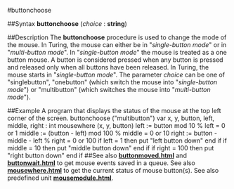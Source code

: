 
#buttonchoose

##Syntax
**buttonchoose** (*choice* : **string**)

##Description
The **buttonchoose** procedure is used to change the mode of the mouse. In Turing, the mouse can either be in "*single-button mode*" or in "*multi-button mode*". In "*single-button mode*" the mouse is treated as a one button mouse. A button is considered pressed when any button is pressed and released only when all buttons have been released.
In Turing, the mouse starts in "*single-button mode*".
The parameter *choice* can be one of "singlebutton", "onebutton" (which switch the mouse into "*single-button mode*") or "multibutton" (which switches the mouse into "*multi-button mode*").

##Example
A program that displays the status of the mouse at the top left corner of the screen.
        buttonchoose ("multibutton")
        var x, y, button, left, middle, right : int
        mousewhere (x, y, button)
        left := button mod 10           % left = 0 or 1
        middle := (button - left) mod 100   % middle = 0 or 10
        right := button - middle - left     % right = 0 or 100
        if left = 1 then
            put "left button down"
        end if
        if middle = 10 then
            put "middle button down"
        end if
        if right = 100 then
            put "right button down"
        end if
##See also
**[buttonmoved.html](buttonmoved)** and **[buttonwait.html](buttonwait)** to get mouse events saved in a queue. See also **[mousewhere.html](mousewhere)** to get the current status of mouse button(s).
See also predefined unit **[mousemodule.html](Mouse)**.
